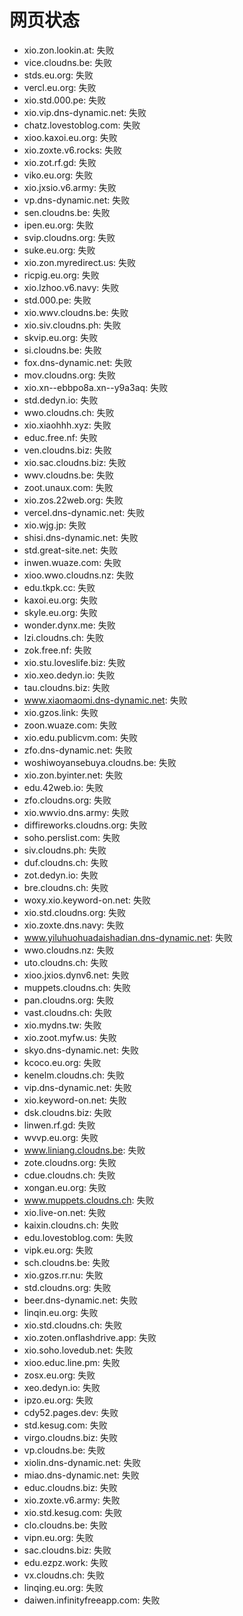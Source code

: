 # 网页状态
- xio.zon.lookin.at: 失败
- vice.cloudns.be: 失败
- stds.eu.org: 失败
- vercl.eu.org: 失败
- xio.std.000.pe: 失败
- xio.vip.dns-dynamic.net: 失败
- chatz.lovestoblog.com: 失败
- xioo.kaxoi.eu.org: 失败
- xio.zoxte.v6.rocks: 失败
- xio.zot.rf.gd: 失败
- viko.eu.org: 失败
- xio.jxsio.v6.army: 失败
- vp.dns-dynamic.net: 失败
- sen.cloudns.be: 失败
- ipen.eu.org: 失败
- svip.cloudns.org: 失败
- suke.eu.org: 失败
- xio.zon.myredirect.us: 失败
- ricpig.eu.org: 失败
- xio.lzhoo.v6.navy: 失败
- std.000.pe: 失败
- xio.wwv.cloudns.be: 失败
- xio.siv.cloudns.ph: 失败
- skvip.eu.org: 失败
- si.cloudns.be: 失败
- fox.dns-dynamic.net: 失败
- mov.cloudns.org: 失败
- xio.xn--ebbpo8a.xn--y9a3aq: 失败
- std.dedyn.io: 失败
- wwo.cloudns.ch: 失败
- xio.xiaohhh.xyz: 失败
- educ.free.nf: 失败
- ven.cloudns.biz: 失败
- xio.sac.cloudns.biz: 失败
- wwv.cloudns.be: 失败
- zoot.unaux.com: 失败
- xio.zos.22web.org: 失败
- vercel.dns-dynamic.net: 失败
- xio.wjg.jp: 失败
- shisi.dns-dynamic.net: 失败
- std.great-site.net: 失败
- inwen.wuaze.com: 失败
- xioo.wwo.cloudns.nz: 失败
- edu.tkpk.cc: 失败
- kaxoi.eu.org: 失败
- skyle.eu.org: 失败
- wonder.dynx.me: 失败
- lzi.cloudns.ch: 失败
- zok.free.nf: 失败
- xio.stu.loveslife.biz: 失败
- xio.xeo.dedyn.io: 失败
- tau.cloudns.biz: 失败
- www.xiaomaomi.dns-dynamic.net: 失败
- xio.gzos.link: 失败
- zoon.wuaze.com: 失败
- xio.edu.publicvm.com: 失败
- zfo.dns-dynamic.net: 失败
- woshiwoyansebuya.cloudns.be: 失败
- xio.zon.byinter.net: 失败
- edu.42web.io: 失败
- zfo.cloudns.org: 失败
- xio.wwvio.dns.army: 失败
- diffireworks.cloudns.org: 失败
- soho.perslist.com: 失败
- siv.cloudns.ph: 失败
- duf.cloudns.ch: 失败
- zot.dedyn.io: 失败
- bre.cloudns.ch: 失败
- woxy.xio.keyword-on.net: 失败
- xio.std.cloudns.org: 失败
- xio.zoxte.dns.navy: 失败
- www.yiluhuohuadaishadian.dns-dynamic.net: 失败
- wwo.cloudns.nz: 失败
- uto.cloudns.ch: 失败
- xioo.jxios.dynv6.net: 失败
- muppets.cloudns.ch: 失败
- pan.cloudns.org: 失败
- vast.cloudns.ch: 失败
- xio.mydns.tw: 失败
- xio.zoot.myfw.us: 失败
- skyo.dns-dynamic.net: 失败
- kcoco.eu.org: 失败
- kenelm.cloudns.ch: 失败
- vip.dns-dynamic.net: 失败
- xio.keyword-on.net: 失败
- dsk.cloudns.biz: 失败
- linwen.rf.gd: 失败
- wvvp.eu.org: 失败
- www.liniang.cloudns.be: 失败
- zote.cloudns.org: 失败
- cdue.cloudns.ch: 失败
- xongan.eu.org: 失败
- www.muppets.cloudns.ch: 失败
- xio.live-on.net: 失败
- kaixin.cloudns.ch: 失败
- edu.lovestoblog.com: 失败
- vipk.eu.org: 失败
- sch.cloudns.be: 失败
- xio.gzos.rr.nu: 失败
- std.cloudns.org: 失败
- beer.dns-dynamic.net: 失败
- linqin.eu.org: 失败
- xio.std.cloudns.ch: 失败
- xio.zoten.onflashdrive.app: 失败
- xio.soho.lovedub.net: 失败
- xioo.educ.line.pm: 失败
- zosx.eu.org: 失败
- xeo.dedyn.io: 失败
- ipzo.eu.org: 失败
- cdy52.pages.dev: 失败
- std.kesug.com: 失败
- virgo.cloudns.biz: 失败
- vp.cloudns.be: 失败
- xiolin.dns-dynamic.net: 失败
- miao.dns-dynamic.net: 失败
- educ.cloudns.biz: 失败
- xio.zoxte.v6.army: 失败
- xio.std.kesug.com: 失败
- clo.cloudns.be: 失败
- vipn.eu.org: 失败
- sac.cloudns.biz: 失败
- edu.ezpz.work: 失败
- vx.cloudns.ch: 失败
- linqing.eu.org: 失败
- daiwen.infinityfreeapp.com: 失败
